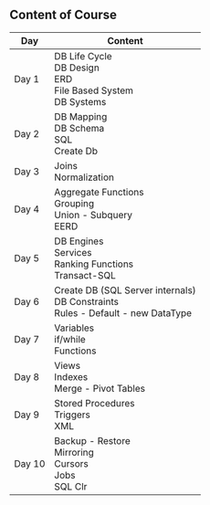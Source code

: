 ## Content of Course
| **Day** | **Content** |
|---------|-------------|
| Day 1   | DB Life Cycle  <br> DB Design  <br> ERD  <br> File Based System  <br> DB Systems |
| Day 2   | DB Mapping  <br> DB Schema  <br> SQL  <br> Create Db |
| Day 3   | Joins  <br> Normalization |
| Day 4   | Aggregate Functions  <br> Grouping  <br> Union - Subquery  <br> EERD |
| Day 5   | DB Engines  <br> Services  <br> Ranking Functions  <br> Transact-SQL |
| Day 6   |Create DB (SQL Server internals)  <br> DB Constraints  <br>  Rules - Default - new DataType |
| Day 7   | Variables  <br> if/while  <br> Functions |
| Day 8   | Views  <br> Indexes  <br> Merge - Pivot Tables |
| Day 9   | Stored Procedures  <br> Triggers  <br> XML |
| Day 10  | Backup - Restore  <br> Mirroring  <br> Cursors  <br> Jobs  <br> SQL Clr |
